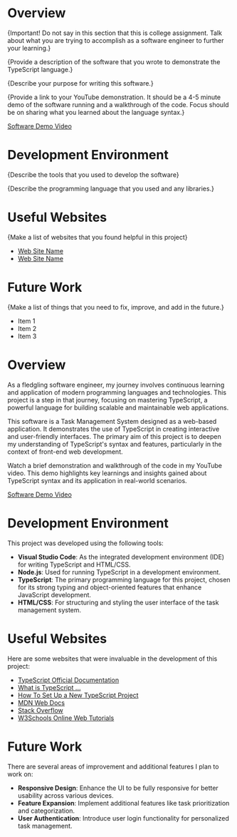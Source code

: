 # Overview

{Important! Do not say in this section that this is college assignment. Talk about what you are trying to accomplish as a software engineer to further your learning.}

{Provide a description of the software that you wrote to demonstrate the TypeScript language.}

{Describe your purpose for writing this software.}

{Provide a link to your YouTube demonstration. It should be a 4-5 minute demo of the software running and a walkthrough of the code. Focus should be on sharing what you learned about the language syntax.}

[Software Demo Video](http://youtube.link.goes.here)

# Development Environment

{Describe the tools that you used to develop the software}

{Describe the programming language that you used and any libraries.}

# Useful Websites

{Make a list of websites that you found helpful in this project}

- [Web Site Name](http://url.link.goes.here)
- [Web Site Name](http://url.link.goes.here)

# Future Work

{Make a list of things that you need to fix, improve, and add in the future.}

- Item 1
- Item 2
- Item 3

# Overview

As a fledgling software engineer, my journey involves continuous learning and application of modern programming languages and technologies. This project is a step in that journey, focusing on mastering TypeScript, a powerful language for building scalable and maintainable web applications.

This software is a Task Management System designed as a web-based application. It demonstrates the use of TypeScript in creating interactive and user-friendly interfaces. The primary aim of this project is to deepen my understanding of TypeScript's syntax and features, particularly in the context of front-end web development.

Watch a brief demonstration and walkthrough of the code in my YouTube video. This demo highlights key learnings and insights gained about TypeScript syntax and its application in real-world scenarios.

[Software Demo Video](http://youtube.link.goes.here)

# Development Environment

This project was developed using the following tools:
- **Visual Studio Code**: As the integrated development environment (IDE) for writing TypeScript and HTML/CSS.
- **Node.js**: Used for running TypeScript in a development environment.
- **TypeScript**: The primary programming language for this project, chosen for its strong typing and object-oriented features that enhance JavaScript development.
- **HTML/CSS**: For structuring and styling the user interface of the task management system.

# Useful Websites

Here are some websites that were invaluable in the development of this project:

- [TypeScript Official Documentation](https://www.typescriptlang.org/docs/)
- [What is TypeScript ...](https://www.contentful.com/blog/what-is-typescript-and-why-should-you-use-it/#:~:text=TypeScript%20extends%20JavaScript%20and%20improves,%2C%20tuple%2C%20generics%2C%20etc.)
- [How To Set Up a New TypeScript Project](https://www.digitalocean.com/community/tutorials/typescript-new-project)
- [MDN Web Docs](https://developer.mozilla.org/)
- [Stack Overflow](https://stackoverflow.com/)
- [W3Schools Online Web Tutorials](https://www.w3schools.com/)

# Future Work

There are several areas of improvement and additional features I plan to work on:

- **Responsive Design**: Enhance the UI to be fully responsive for better usability across various devices.
- **Feature Expansion**: Implement additional features like task prioritization and categorization.
- **User Authentication**: Introduce user login functionality for personalized task management.

